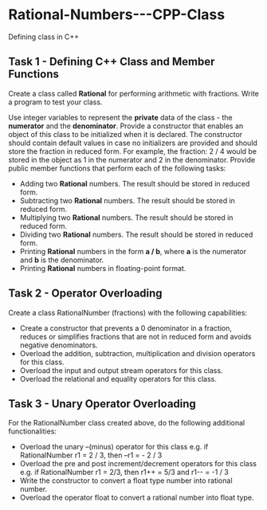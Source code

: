 # Rational-Numbers---CPP-Class
Defining class in C++

## Task 1 - Defining C++ Class and Member Functions
Create a class called **Rational** for performing arithmetic with fractions. Write a program to test your class.

Use integer variables to represent the **private** data of the class - the **numerator** and the **denominator**. Provide a constructor that enables an object of this class to be initialized when it is declared. The constructor should contain default values in case no initializers are provided and should store the fraction in reduced form. For example, the fraction: 2 / 4 would be stored in the object as 1 in the numerator and 2 in the denominator. Provide public member functions that perform each of the following tasks:
  * Adding two **Rational** numbers. The result should be stored in reduced form.
  * Subtracting two **Rational** numbers. The result should be stored in reduced form.
  * Multiplying two **Rational** numbers. The result should be stored in reduced form.
  * Dividing two **Rational** numbers. The result should be stored in reduced form.
  * Printing **Rational** numbers in the form **a / b**, where **a** is the numerator and **b** is the denominator.
  * Printing **Rational** numbers in floating-point format.
  
## Task 2 - Operator Overloading
Create a class RationalNumber (fractions) with the following capabilities:
 * Create a constructor that prevents a 0 denominator in a fraction, reduces or simplifies fractions that are not in reduced form and avoids negative denominators.
 * Overload the addition, subtraction, multiplication and division operators for this class.
 * Overload the input and output stream operators for this class.
 * Overload the relational and equality operators for this class.

## Task 3 - Unary Operator Overloading
For the RationalNumber class created above, do the following additional functionalities:
 * Overload the unary –(minus) operator for this class e.g. if RationalNumber r1 = 2 / 3, then –r1 = - 2 / 3
 * Overload the pre and post increment/decrement operators for this class e.g. if RationalNumber r1 = 2/3, then r1++ = 5/3 and r1-- = -1 / 3
 * Write the constructor to convert a float type number into rational number.
 * Overload the operator float to convert a rational number into float type.
